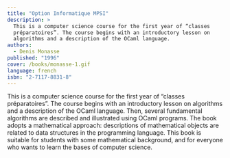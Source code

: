 ```yaml
---
title: "Option Informatique MPSI"
description: >
  This is a computer science course for the first year of “classes
  préparatoires”. The course begins with an introductory lesson on
  algorithms and a description of the OCaml language.
authors:
  - Denis Monasse
published: "1996"
cover: /books/monasse-1.gif
language: french
isbn: "2-7117-8831-8"
---
```


This is a computer science course for the first year of “classes
préparatoires”. The course begins with an introductory lesson on
algorithms and a description of the OCaml language. Then, several
fundamental algorithms are described and illustrated using OCaml
programs. The book adopts a mathematical approach: descriptions of
mathematical objects are related to data structures in the programming
language. This book is suitable for students with some mathematical
background, and for everyone who wants to learn the bases of computer
science.
